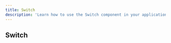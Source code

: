 ```yaml
---
title: Switch
description: 'Learn how to use the Switch component in your application.'
---
```


## Switch

